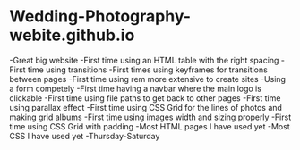 # Wedding-Photography-webite.github.io
-Great big website 
-First time using an HTML table with the right spacing 
-First time using transitions 
-First times using keyframes for transitions between pages
-First time using rem more extensive to create sites 
-Using a form competely 
-First time having a navbar where the main logo is clickable 
-First time using file paths to get back to other pages
-First time using parallax effect 
-First time using CSS Grid for the lines of photos and making grid albums 
-First time using images width and sizing properly 
-First time using CSS Grid with padding 
-Most HTML pages I have used yet 
-Most CSS I have used yet 
-Thursday-Saturday 
